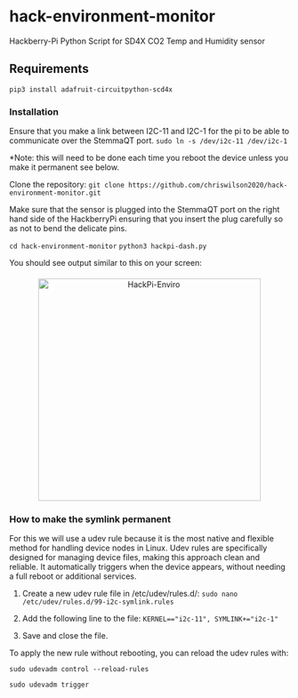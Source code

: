 # hack-environment-monitor
Hackberry-Pi Python Script for SD4X CO2 Temp and Humidity sensor

## Requirements
`pip3 install adafruit-circuitpython-scd4x`

### Installation

Ensure that you make a link between I2C-11 and I2C-1 for the pi to be able to communicate over the StemmaQT port.
`sudo ln -s /dev/i2c-11 /dev/i2c-1`

*Note: this will need to be done each time you reboot the device unless you make it permanent see below.

Clone the repository:
`git clone https://github.com/chriswilson2020/hack-environment-monitor.git`

Make sure that the sensor is plugged into the StemmaQT port on the right hand side of the HackberryPi ensuring that you insert the plug carefully so as not to bend the delicate pins. 

`cd hack-environment-monitor`
`python3 hackpi-dash.py`

You should see output similar to this on your screen:

<div style="text-align: center; margin-top: 20px; margin-bottom: 20px;">
    <img src="https://github.com/user-attachments/assets/7cad9ce5-5ee3-43cd-a6ab-06cffe5b4862" alt="HackPi-Enviro" width="400">
</div>

### How to make the symlink permanent
For this we will use a udev rule because it is the most native and flexible method for handling device nodes in Linux.
Udev rules are specifically designed for managing device files, making this approach clean and reliable.
It automatically triggers when the device appears, without needing a full reboot or additional services.

1. Create a new udev rule file in /etc/udev/rules.d/: `sudo nano /etc/udev/rules.d/99-i2c-symlink.rules`

2. Add the following line to the file: `KERNEL=="i2c-11", SYMLINK+="i2c-1"`

3. Save and close the file.

To apply the new rule without rebooting, you can reload the udev rules with:

`sudo udevadm control --reload-rules`

`sudo udevadm trigger`


